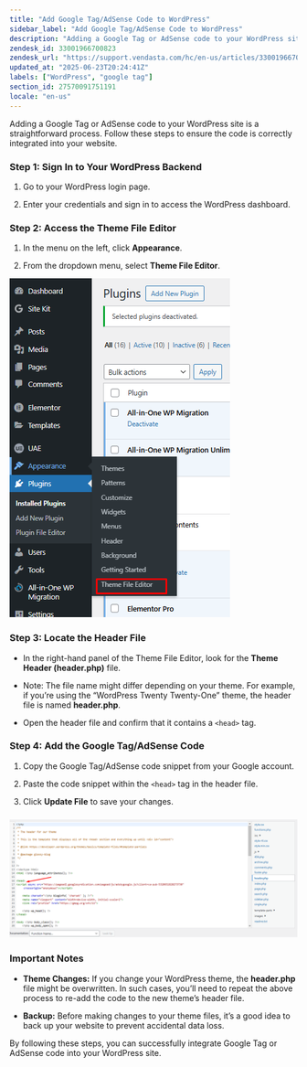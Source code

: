 ```yaml
---
title: "Add Google Tag/AdSense Code to WordPress"
sidebar_label: "Add Google Tag/AdSense Code to WordPress"
description: "Adding a Google Tag or AdSense code to your WordPress site is a straightforward process. Follow these steps to ensure the code is correctly integrated into you"
zendesk_id: 33001966700823
zendesk_url: "https://support.vendasta.com/hc/en-us/articles/33001966700823-Add-Google-Tag-AdSense-Code-to-WordPress"
updated_at: "2025-06-23T20:24:41Z"
labels: ["WordPress", "google tag"]
section_id: 27570091751191
locale: "en-us"
---
```


Adding a Google Tag or AdSense code to your WordPress site is a straightforward process. Follow these steps to ensure the code is correctly integrated into your website.

### Step 1: Sign In to Your WordPress Backend

1.  Go to your WordPress login page.
    
2.  Enter your credentials and sign in to access the WordPress dashboard.
    

### Step 2: Access the Theme File Editor

1.  In the menu on the left, click **Appearance**.
    
2.  From the dropdown menu, select **Theme File Editor**.
    

![](./img/33001966700823-34d9a56cd1.png)

### Step 3: Locate the Header File

*   In the right-hand panel of the Theme File Editor, look for the **Theme Header (header.php)** file.
    
*   Note: The file name might differ depending on your theme. For example, if you’re using the “WordPress Twenty Twenty-One” theme, the header file is named **header.php**.
    
*   Open the header file and confirm that it contains a `<head>` tag.
    

### Step 4: Add the Google Tag/AdSense Code

1.  Copy the Google Tag/AdSense code snippet from your Google account.
    
2.  Paste the code snippet within the `<head>` tag in the header file.
    
3.  Click **Update File** to save your changes.
    

### ![](./img/33001966700823-b2fba11835.png)

### Important Notes

*   **Theme Changes:** If you change your WordPress theme, the **header.php** file might be overwritten. In such cases, you’ll need to repeat the above process to re-add the code to the new theme’s header file.
    
*   **Backup:** Before making changes to your theme files, it’s a good idea to back up your website to prevent accidental data loss.
    

By following these steps, you can successfully integrate Google Tag or AdSense code into your WordPress site.
